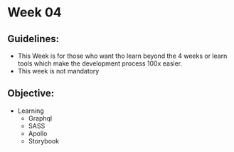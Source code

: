 # Week 04

## Guidelines:
* This Week is for those who want tho learn beyond the 4 weeks or learn tools which make the development process 100x easier.
* This week is not mandatory

## Objective:
* Learning
    * Graphql
    * SASS
    * Apollo
    * Storybook

